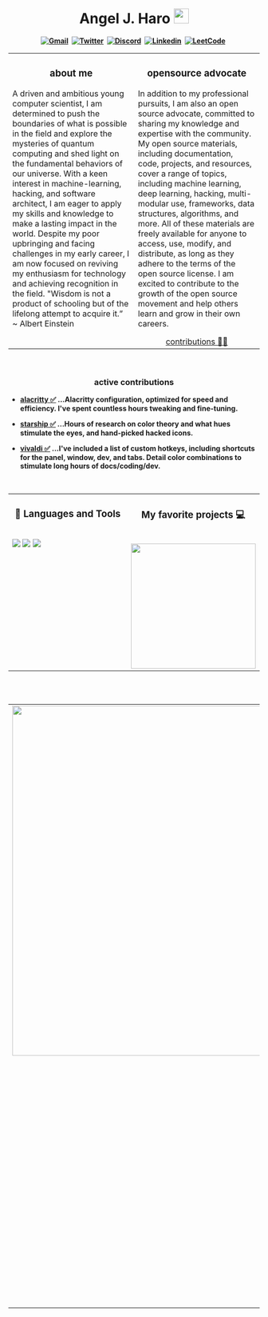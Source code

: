 <h1 align="center"><b> Angel J. Haro <img src="https://docs.google.com/uc?export=download&id=166Ecq6uBl61U14OUlkHOHIBv2ArKoumJ" alt="" width="30"></h1>

<!-- START  -->
<div align="center">
<a href="gasfasf"><img src="https://img.shields.io/badge/Gmail-D14836?style=for-the-badge&logo=gmail&logoColor=white" alt="Gmail" /></a>&nbsp;
<a href="https://twitter.com/aharo24"><img src="https://img.shields.io/badge/Twitter-1DA1F2?style=for-the-badge&logo=twitter&logoColor=white" alt="Twitter" /></a>&nbsp;
<a href="https://disord"><img src="https://img.shields.io/badge/Discord-7289DA?style=for-the-badge&logo=discord&logoColor=white" alt="Discord" /></a>&nbsp;
<a href="https://disord"><img src="https://img.shields.io/badge/LinkedIn-0077B5?style=for-the-badge&logo=linkedin&logoColor=white" alt="Linkedin" /></a>&nbsp;
<a href="https://disord"><img src="https://img.shields.io/badge/-LeetCode-FFA116?style=for-the-badge&logo=LeetCode&logoColor=black" alt="LeetCode" /></a>&nbsp;

<br />
</div>  
<!-- END -->





<!-- START -->
<table><tr><td valign="top" width="50%">
<h3 align="center"> about me </h3>

A driven and ambitious young computer scientist, I am determined to push the boundaries of what is possible in the field and explore the mysteries of quantum computing and shed light on the fundamental behaviors of our universe. With a keen interest in machine-learning, hacking, and software architect, I am eager to apply my skills and knowledge to make a lasting impact in the world. Despite my poor upbringing and facing challenges in my early career, I am now focused on reviving my enthusiasm for technology and achieving recognition in the field. "Wisdom is not a product of schooling but of the lifelong attempt to acquire it.” ~ Albert Einstein

<!-- MID -->
</td><td valign="top" width="50%">
<h3 align="center"> opensource advocate </h2>

In addition to my professional pursuits, I am also an open source advocate, committed to sharing my knowledge and expertise with the community. My open source materials, including documentation, code, projects, and resources, cover a range of topics, including machine learning, deep learning, hacking, multi-modular use, frameworks, data structures, algorithms, and more. All of these materials are freely available for anyone to access, use, modify, and distribute, as long as they adhere to the terms of the open source license. I am excited to contribute to the growth of the open source movement and help others learn and grow in their own careers.

  <div align="center"> <a href="https://github.com/aharo24/opensource"> contributions 👨‍💻 </a> </div>
  
</tr></tr></table> 

<br />
<!-- END -->








<!-- START  -->
</td><td valign="top" width="50%">
<h3 align="center"> active contributions </h3>
  
- [alacritty ✅](https://github.com/aharo24/dot-alacritty)
...Alacritty configuration, optimized for speed and efficiency. I've spent countless hours tweaking and fine-tuning.

- [starship ✅](https://github.com/aharo24/dot-starship)
...Hours of research on color theory and what hues stimulate the eyes, and hand-picked hacked icons.

- [vivaldi  ✅](https://github.com/aharo24/dot-vivaldi)
...I've included a list of custom hotkeys, including shortcuts for the panel, window, dev, and tabs. Detail color combinations to stimulate long hours of docs/coding/dev.


</tr></tr></table> 
<!-- END -->











<!-- START  -->
</tr></tr></table> 
<br />
<table><tr><td valign="top" width="50%">

<h3 align="center"> 💼 Languages and Tools</h3>

<br />
<img src="https://img.shields.io/badge/-VSCode-007ACC?&style=for-the-badge&logo=visual-studio-code&logoColor=white" />
<img src="https://img.shields.io/badge/-Git-F05032?&style=for-the-badge&logo=git&logoColor=white" /> 
<img src="https://img.shields.io/badge/github-%23121011.svg?style=for-the-badge&logo=github&logoColor=white" />

<!-- MID  -->
</td><td valign="top" width="50%">

<div align="center">
<h3 align="center">My favorite projects 💻 </h3>
<br />
<a href="https://github.com/aharo24/opensource">
<img width="250" src="https://github-readme-stats.vercel.app/api/pin/?username=aharo24&repo=opensource&theme=cobalt" />
</a>

</tr></tr></table> 
<br />
<br />

<!-- END -->





<!-- START  -->
<div align="center">
<table><tr><td valign="top" width="55%">
<img src="https://github-readme-stats.vercel.app/api/top-langs/?username=aharo24&theme=noctis_minimus" width="700" />

<!-- MID -->
</td><td valign="top" width="45%">
<img width="400" src="https://github-readme-stats.vercel.app/api?username=aharo24&show_icons=true&theme=onedark" />
<img width="400" src="https://github-readme-streak-stats.herokuapp.com/?user=aharo24&theme=dracula" />
<img width="400" src="https://github-readme-activity-graph.cyclic.app/graph?username=aharo24&theme=rogue"/>
</div>
<!-- END  -->










